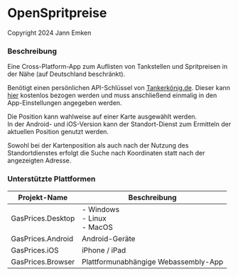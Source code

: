 # OpenSpritpreise
Copyright 2024 Jann Emken

### Beschreibung
Eine Cross-Platform-App zum Auflisten von Tankstellen und Spritpreisen in der Nähe (auf Deutschland beschränkt).

Benötigt einen persönlichen API-Schlüssel von [Tankerkönig.de](http://tankerkoenig.de/). Dieser kann [hier](https://creativecommons.tankerkoenig.de/) kostenlos bezogen werden und muss anschließend einmalig in den App-Einstellungen angegeben werden.

Die Position kann wahlweise auf einer Karte ausgewählt werden.<br/>
In der Android- und iOS-Version kann der Standort-Dienst zum Ermitteln der aktuellen Position genutzt werden.

Sowohl bei der Kartenposition als auch nach der Nutzung des Standortdienstes erfolgt die Suche nach Koordinaten statt nach der angezeigten Adresse.

### Unterstützte Plattformen

|Projekt-Name|Beschreibung|
|-|-|
|GasPrices.Desktop|- Windows<br/>- Linux<br/>- MacOS|
|GasPrices.Android|Android-Geräte|
|GasPrices.iOS|iPhone / iPad|
|GasPrices.Browser|Plattformunabhängige Webassembly-App|
